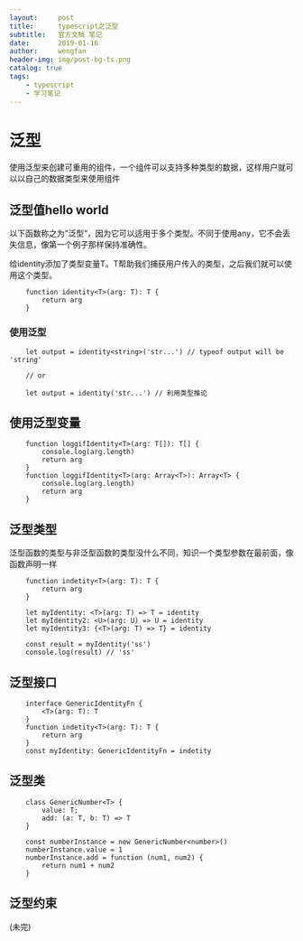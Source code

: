 ```yaml
---
layout:     post
title:      typescript之泛型
subtitle:   官方文档 笔记
date:       2019-01-16
author:     wengfan
header-img: img/post-bg-ts.png
catalog: true
tags:
    - typescript
    - 学习笔记
---
```

# 泛型
使用泛型来创建可重用的组件，一个组件可以支持多种类型的数据，这样用户就可以以自己的数据类型来使用组件

## 泛型值hello world

以下函数称之为”泛型“，因为它可以适用于多个类型。不同于使用any，它不会丢失信息，像第一个例子那样保持准确性。

 给identity添加了类型变量T。T帮助我们捕获用户传入的类型，之后我们就可以使用这个类型。
```
    function identity<T>(arg: T): T {
        return arg
    }
```

### 使用泛型
```
    let output = identity<string>('str...') // typeof output will be 'string'

    // or

    let output = identity('str...') // 利用类型推论
```

## 使用泛型变量
```
    function loggifIdentity<T>(arg: T[]): T[] {
        console.log(arg.length)
        return arg
    }
    function loggifIdentity<T>(arg: Array<T>): Array<T> {
        console.log(arg.length)
        return arg
    }
```

## 泛型类型
泛型函数的类型与非泛型函数的类型没什么不同，知识一个类型参数在最前面，像函数声明一样
```
    function indetity<T>(arg: T): T {
        return arg
    }

    let myIdentity: <T>(arg: T) => T = identity
    let myIdentity2: <U>(arg: U) => U = identity
    let myIdentity3: {<T>(arg: T) => T} = identity

    const result = myIdentity('ss')
    console.log(result) // 'ss'
```

## 泛型接口
```
    interface GenericIdentityFn {
        <T>(arg: T): T
    }
    function indetity<T>(arg: T): T {
        return arg
    }
    const myIdentity: GenericIdentityFn = indetity
```

## 泛型类
```
    class GenericNumber<T> {
        value: T;
        add: (a: T, b: T) => T
    }

    const numberInstance = new GenericNumber<number>()
    numberInstance.value = 1
    numberInstance.add = function (num1, num2) {
        return num1 + num2
    }
```

## 泛型约束
(未完)